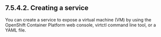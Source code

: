 ## 7.5.4.2. Creating a service

You can create a service to expose a virtual machine (VM) by using the OpenShift Container Platform web console, virtctl command line tool, or a YAML file.

